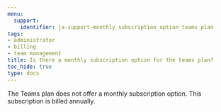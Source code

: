 ```yaml
---
menu:
  support:
    identifier: ja-support-monthly_subscription_option_teams_plan
tags:
- administrator
- billing
- team management
title: Is there a monthly subscription option for the teams plan?
toc_hide: true
type: docs
---
```


The Teams plan does not offer a monthly subscription option. This subscription is billed annually.